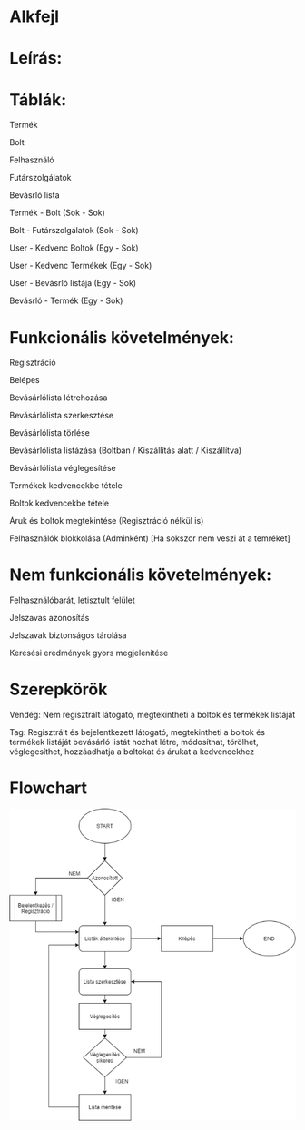 # Alkfejl
# Leírás:





 # Táblák:



 Termék

 Bolt

 Felhasználó

 Futárszolgálatok

 Bevásrló lista





 Termék - Bolt (Sok - Sok)

 Bolt - Futárszolgálatok (Sok - Sok)



 User - Kedvenc Boltok (Egy - Sok)

 User - Kedvenc Termékek (Egy - Sok)

 User - Bevásrló listája (Egy - Sok)



Bevásrló - Termék (Egy - Sok)



# Funkcionális követelmények:



 Regisztráció

 Belépes

 Bevásárlólista létrehozása

 Bevásárlólista szerkesztése

 Bevásárlólista törlése

 Bevásárlólista listázása (Boltban / Kiszállítás alatt / Kiszállítva)

 Bevásárlólista véglegesítése



Termékek kedvencekbe tétele

 Boltok kedvencekbe tétele



Áruk és boltok megtekintése (Regisztráció nélkül is)



Felhasználók blokkolása (Adminként) [Ha sokszor nem veszi át a temréket]





 # Nem funkcionális követelmények:


 Felhasználóbarát, letisztult felület

 Jelszavas azonosítás
 
 Jelszavak biztonságos tárolása

 Keresési eredmények gyors megjelenítése



# Szerepkörök



Vendég: Nem regisztrált látogató, megtekintheti a boltok és termékek listáját

 Tag: Regisztrált és bejelentkezett látogató, megtekintheti a boltok és termékek listáját bevásárló listát hozhat létre, módosíthat, törölhet, véglegesíthet, hozzáadhatja a         boltokat és árukat a kedvencekhez

# Flowchart
![Image of Yaktocat](https://github.com/TheHagen98/Alkfejl/blob/master/flowchat.png)

